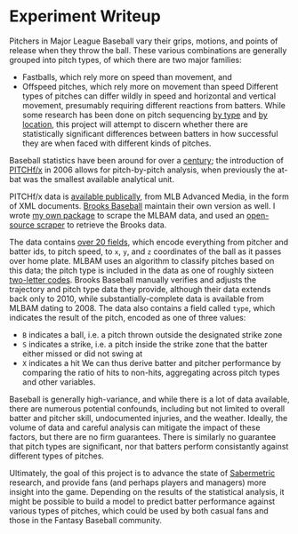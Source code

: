 # Experiment Writeup

Pitchers in Major League Baseball vary their grips, motions, and points of release
when they throw the ball. These various combinations are generally grouped into
pitch types, of which there are two major families:
* Fastballs, which rely more on speed than movement, and
* Offspeed pitches, which rely more on movement than speed
Different types of pitches can differ wildly in speed and horizontal and vertical
movement, presumably requiring different reactions from batters. While some research
has been done on pitch sequencing [by type][1] and [by location][2], this project
will attempt to discern whether there are statistically significant differences
between batters in how successful they are when faced with different kinds of pitches.

Baseball statistics have been around for over a [century][3]; the introduction
of [PITCHf/x][4] in 2006 allows for pitch-by-pitch analysis, when previously the
at-bat was the smallest available analytical unit.

PITCHf/x data is [available publically][5], from MLB Advanced Media, in the form
of XML documents. [Brooks Baseball][6] maintain their own version as well. I wrote
[my own package][7] to scrape the MLBAM data, and used an [open-source scraper][8]
to retrieve the Brooks data.

The data contains [over 20 fields][9], which encode everything from pitcher and
batter ids, to pitch speed, to `x`, `y`, and `z` coordinates of the ball as it
passes over home plate. MLBAM uses an algorithm to classify pitches based on
this data; the pitch type is included in the data as one of roughly sixteen
[two-letter codes][10]. Brooks Baseball manually verifies and adjusts the
trajectory and pitch type data they provide, although their data extends back
only to 2010, while substantially-complete data is available from MLBAM dating
to 2008. The data also contains a field called `type`, which indicates the
result of the pitch, encoded as one of three values:
* `B` indicates a ball, i.e. a pitch thrown outside the designated strike zone
* `S` indicates a strike, i.e. a pitch inside the strike zone that the batter either missed or did not swing at
* `X` indicates a hit
We can thus derive batter and pitcher performance by comparing the ratio of hits
to non-hits, aggregating across pitch types and other variables.

Baseball is generally high-variance, and while there is a lot of data available,
there are numerous potential confounds, including but not limited to overall
batter and pitcher skill, undocumented injuries, and the weather. Ideally, the
volume of data and careful analysis can mitigate the impact of these factors, but there
are no firm guarantees. There is similarly no guarantee that pitch types are significant,
nor that batters perform consistantly against different types of pitches.

Ultimately, the goal of this project is to advance the state of [Sabermetric][11] research,
and provide fans (and perhaps players and managers) more insight into the game. Depending
on the results of the statistical analysis, it might be possible to build a model to
predict batter performance against various types of pitches, which could be used
by both casual fans and those in the Fantasy Baseball community.


[1]: http://www.beyondtheboxscore.com/2013/7/26/4558940/strikeout-pitch-sequences-pitchfx-sabermetrics
[2]: http://www.beyondtheboxscore.com/2013/8/9/4599550/strikeout-pitch-sequences-by-location-pitchfx-sabermetrics
[3]: https://en.wikipedia.org/wiki/Baseball_statistics
[4]: https://en.wikipedia.org/wiki/PITCHf/x
[5]: http://gd2.mlb.com/components/game/mlb/
[6]: http://www.brooksbaseball.net/
[7]: https://github.com/swizzard/voros
[8]: https://github.com/mattdennewitz/mlb-brooks-pitch-importer
[9]: https://fastballs.wordpress.com/2007/08/02/glossary-of-the-gameday-pitch-fields/
[10]: http://www.fangraphs.com/library/pitch-type-abbreviations-classifications/
[11]: https://en.wikipedia.org/wiki/Sabermetrics
